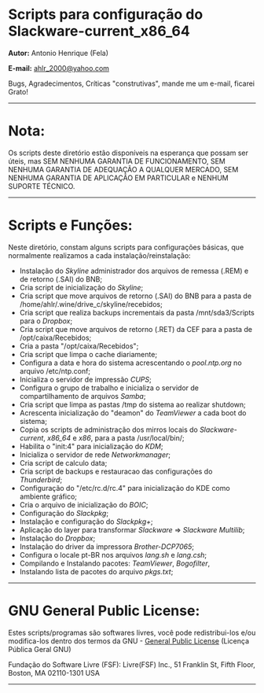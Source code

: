 **Scripts para configuração do Slackware-current_x86_64**
=================================================

**Autor:** Antonio Henrique (Fela)

**E-mail:** ahlr_2000@yahoo.com


Bugs, Agradecimentos, Críticas "construtivas", mande me um e-mail, ficarei Grato!

----------

**Nota:**
=========

Os scripts deste diretório estão disponíveis na esperança que possam ser úteis, mas SEM NENHUMA GARANTIA DE FUNCIONAMENTO, SEM NENHUMA GARANTIA DE ADEQUAÇÃO A QUALQUER MERCADO, SEM NENHUMA GARANTIA DE APLICAÇÃO EM PARTICULAR e NENHUM SUPORTE TÉCNICO.

----------

**Scripts e Funções:**
============

Neste diretório, constam alguns scripts para configurações básicas, que normalmente realizamos a cada instalação/reinstalação:
 
- Instalação do *Skyline* administrador dos arquivos de remessa (.REM) e de  retorno (.SAI) do BNB;
- Cria script de inicialização do *Skyline*; 
- Cria script que move arquivos de retorno (.SAI) do BNB para a pasta de /home/ahlr/.wine/drive_c/skyline/recebidos;
- Cria script que realiza backups incrementais da pasta /mnt/sda3/Scripts para o *Dropbox*;
- Cria script que move arquivos de retorno (.RET) da CEF para a pasta de /opt/caixa/Recebidos;
- Cria a pasta "/opt/caixa/Recebidos";
- Cria script que limpa o cache diariamente;
- Configura a data e hora do sistema acrescentando o *pool.ntp.org*  no arquivo /etc/ntp.conf;
- Inicializa o servidor de impressão *CUPS*;
- Configura o grupo de trabalho e inicializa o servidor de compartilhamento de arquivos *Samba*;
- Cria script que limpa as pastas /tmp do sistema ao realizar shutdown;
- Acrescenta inicialização do "deamon" do *TeamViewer* a cada boot do sistema;
- Copia os scripts de administração dos mirros locais do *Slackware-current*, *x86_64* e *x86*, para a pasta /usr/local/bin/;
- Habilita o "init:4" para inicialização do *KDM*;
- Inicializa o servidor de rede *Networkmanager*;
- Cria script de calculo data;
- Cria script de backups e restauracao das configurações do *Thunderbird*;
- Configuração do "/etc/rc.d/rc.4" para inicialização do KDE como ambiente gráfico;
- Cria o arquivo de inicialização do *BOIC*;
- Configuração do *Slackpkg*;
- Instalação e configuração do *Slackpkg+*;
- Aplicação do layer para transformar *Slackware* => *Slackware Multilib*;
- Instalação do *Dropbox*;
- Instalação do driver da impressora *Brother-DCP7065*;
- Configura o locale pt-BR nos arquivos *lang.sh* e *lang.csh*;
- Compilando e Instalando pacotes: *TeamViewer*, *Bogofilter*,
- Instalando lista de pacotes do arquivo *pkgs.txt*;


----------

**GNU General Public License:**
===============================

Estes scripts/programas são softwares livres, você pode redistribui-los e/ou modifica-los dentro dos termos da GNU - [General Public License](https://pt.wikipedia.org/wiki/GNU_General_Public_License) (Licença Pública Geral GNU)

Fundação do Software Livre (FSF): Livre(FSF) Inc., 51 Franklin St, Fifth Floor, Boston, MA 02110-1301 USA

----------